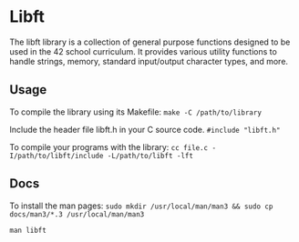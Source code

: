 # Libft
The libft library is a collection of general purpose functions designed to be used in the 42 school curriculum. It provides various utility functions to handle strings, memory, standard input/output character types, and more.

## Usage
To compile the library using its Makefile:
`make -C /path/to/library`

Include the header file libft.h in your C source code.
`#include "libft.h"`

To compile your programs with the library:
`cc file.c -I/path/to/libft/include -L/path/to/libft -lft`

## Docs
To install the man pages:
`sudo mkdir /usr/local/man/man3 && sudo cp docs/man3/*.3 /usr/local/man/man3`

`man libft`